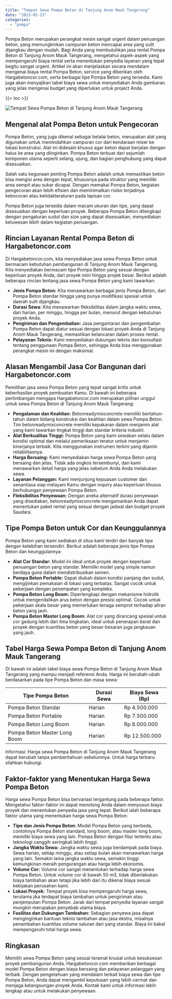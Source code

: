```yaml
---
title: "Tempat Sewa Pompa Beton di Tanjung Anom Mauk Tangerang"
date: "2023-05-13"
categories: 
  - "pompa"
---
```




Pompa Beton merupakan perangkat mesin sangat urgent dalam penuangan beton, yang memungkinkan campuran beton mencapai area yang sulit dijangkau dengan mudah. Bagi Anda yang membutuhkan jasa rental Pompa Beton di Tanjung Anom Mauk Tangerang, mengetahui aspek-aspek yang mempengaruhi biaya rental serta menentukan penyedia layanan yang tepat begitu sangat urgent. Artikel ini akan menjelaskan secara mendalam mengenai biaya rental Pompa Beton, service yang diberikan oleh Hargabetoncor.com, serta berbagai tipe Pompa Beton yang tersedia. Kami juga akan menyajikan tabel biaya sewa untuk menyediakan Anda gambaran yang jelas mengenai budget yang diperlukan untuk project Anda.

{{< toc >}}

![Tempat Sewa Pompa Beton di Tanjung Anom Mauk Tangerang](https://hargareadymixid.github.io/pompa/concrete-pump%20(16).png)

## Mengenal alat Pompa Beton untuk Pengecoran

Pompa Beton, yang juga dikenal sebagai belalai beton, merupakan alat yang digunakan untuk memindahkan campuran cor dari kendaraan mixer ke lokasi konstruksi. Alat ini didesain khusus agar beton dapat berjalan dengan halus ke area yang diinginkan. Pompa Beton terbuat dari sejumlah komponen utama seperti selang, ujung, dan bagian penghubung yang dapat disesuaikan.

Salah satu kegunaan penting Pompa Beton adalah untuk memastikan beton bisa mengisi area dengan tepat, khususnya pada struktur yang memiliki area sempit atau sukar dicapai. Dengan memakai Pompa Beton, kegiatan pengecoran akan lebih efisien dan meminimalkan risiko terjadinya kebocoran atau ketidakteraturan pada lapisan cor.

Pompa Beton juga tersedia dalam macam ukuran dan tipe, yang dapat disesuaikan dengan keperluan proyek. Beberapa Pompa Beton dilengkapi dengan pengaturan sudut dan size yang dapat disesuaikan, menyediakan keluwesan lebih dalam kegiatan penuangan.

## Rincian Layanan Rental Pompa Beton di Hargabetoncor.com

Di Hargabetoncor.com, kita menyediakan jasa sewa Pompa Beton untuk bermacam kebutuhan pembangunan di Tanjung Anom Mauk Tangerang. Kita menyediakan bermacam tipe Pompa Beton yang sesuai dengan keperluan proyek Anda, dari proyek mini hingga projek besar. Berikut adalah beberapa rincian tentang jasa sewa Pompa Beton yang kami tawarkan:

- **Jenis Pompa Beton:** Kita menawarkan berbagai jenis Pompa Beton, dari Pompa Beton standar hingga yang punya modifikasi spesial untuk daerah sulit dijangkau.
- **Durasi Sewa:** Kita menawarkan fleksibilitas dalam jangka waktu sewa, dari harian, per minggu, hingga per bulan, menurut dengan kebutuhan proyek Anda.
- **Pengiriman dan Pengembalian:** Jasa pengantaran dan pengembalian Pompa Beton dapat diatur sesuai dengan lokasi proyek Anda di Tanjung Anom Mauk Tangerang, memastikan kelancaran dalam proses rental.
- **Pelayanan Teknis:** Kami menyediakan dukungan teknis dan konsultasi tentang penggunaan Pompa Beton, sehingga Anda bisa menggunakan perangkat mesin ini dengan maksimal.

## Alasan Mengambil Jasa Cor Bangunan dari Hargabetoncor.com

Pemilihan jasa sewa Pompa Beton yang tepat sangat kritis untuk keberhasilan proyek pembuatan Kamu. Di bawah ini beberapa pertimbangan mengapa Hargabetoncor.com merupakan pilihan unggul untuk sewa Pompa Beton di Tanjung Anom Mauk Tangerang:

- **Pengalaman dan Keahlian:** Betonreadymixconcrete memiliki bertahun-tahun dalam bidang konstruksi dan keahlian dalam sewa Pompa Beton. Tim betonreadymixconcrete memiliki kepakaran dalam menjamin alat yang kami tawarkan tingkat tinggi dan standar kriteria industri.
- **Alat Berkualitas Tinggi:** Pompa Beton yang kami sewakan selalu dalam kondisi optimal dan melalui pemeriksaan teratur untuk menjamin kinerjanya terbaik. Kita menggunakan instrumen terkini yang dijamin reliabilitasnya.
- **Harga Bersaing:** Kami menyediakan harga sewa Pompa Beton yang bersaing dan jelas. Tidak ada ongkos tersembunyi, dan kami menawarkan detail harga yang jelas sebelum Anda Anda melakukan sewa.
- **Layanan Pelanggan:** Kami menjunjung kepuasan customer dan senantiasa siap melayani Kamu dengan inquiry atau keperluan khusus berhubungan penyewaan Pompa Beton.
- **Fleksibilitas Penyewaan:** Dengan aneka alternatif durasi penyewaan yang disediakan, betonreadymixconcrete mengamankan Anda dapat menentukan paket rental yang sesuai dengan jadwal dan budget proyek Saudara.

## Tipe Pompa Beton untuk Cor dan Keunggulannya

Pompa Beton yang kami sediakan di situs kami terdiri dari banyak tipe dengan kelebihan tersendiri. Berikut adalah beberapa jenis tipe Pompa Beton dan keunggulannya:

- **Alat Cor Standar:** Model ini ideal untuk proyek dengan keperluan penuangan beton yang standar. Memiliki model yang simple namun berdaya guna dalam mendistribusikan semen.
- **Pompa Beton Portable:** Dapat diubah dalam kondisi panjang dan sudut, mengijinkan pemakaian di lokasi yang terbatas. Sangat cocok untuk pekerjaan dengan penempatan yang kompleks.
- **Pompa Beton Long Boom:** Diperlengkapi dengan mekanisme hidrolik untuk mengendalikan arus beton dengan presisi optimal. Cocok untuk pekerjaan skala besar yang memerlukan tenaga semprot terhadap aliran beton yang jauh.
- **Pompa Beton Master Long Boom:** Alat cor yang dirancang spesial untuk cor gedung lebih dari lima tingkatan, ideal untuk penerapan berat dan proyek dengan kuantitas beton yang besar-besaran juga jangkauan yang jauh.

## Tabel Harga Sewa Pompa Beton di Tanjung Anom Mauk Tangerang

Di bawah ini adalah tabel biaya sewa Pompa Beton di Tanjung Anom Mauk Tangerang yang mampu menjadi referensi Anda. Harga ini berubah-ubah berdasarkan pada tipe Pompa Beton dan masa sewa:

| Tipe Pompa Beton | Durasi Sewa | Biaya Sewa (Rp) |
| --- | --- | --- |
| Pompa Beton Standar | Harian | Rp 4.500.000 |
| Pompa Beton Portable | Harian | Rp 7.500.000 |
| Pompa Beton Long Boom | Harian | Rp 8.000.000 |
| Pompa Beton Master Long Boom | Harian | Rp 12.500.000 |

Informasi: Harga sewa Pompa Beton di Tanjung Anom Mauk Tangerang dapat berubah tanpa pemberitahuan sebelumnya. Untuk harga terbaru silahkan hubungi.

## Faktor-faktor yang Menentukan Harga Sewa Pompa Beton

Harga sewa Pompa Beton bisa bervariasi tergantung pada beberapa faktor. Mengetahui faktor-faktor ini dapat menolong Anda dalam menyusun biaya proyek dan menentukan penyedia jasa yang tepat. Berikut ialah beberapa faktor utama yang menentukan harga sewa Pompa Beton:

- **Tipe dan Jenis Pompa Beton:** Model Pompa Beton yang berbeda, contohnya Pompa Beton standard, long boom, atau master long boom, memiliki biaya sewa yang lain. Pompa Beton dengan fitur tertentu atau teknologi canggih seringkali lebih tinggi.
- **Jangka Waktu Sewa:** Jangka waktu sewa juga berdampak pada biaya. Sewa harian, setiap minggu, atau setiap bulan akan menawarkan harga yang lain. Semakin lama jangka waktu sewa, semakin tinggi kemungkinan meraih pengurangan atau harga lebih ekonomis.
- **Volume Cor:** Volume cor sangat menentukan terhadap harga sewa Pompa Beton. Untuk volume cor di bawah 50 m3, tidak diberlakukan biaya tambahan akan tetapi jika lebih dari itu dikenai biaya sesuai kebijakan perusahan kami.
- **Lokasi Proyek:** Tempat proyek bisa mempengaruhi harga sewa, terutama jika terdapat biaya tambahan untuk pengiriman atau penjemputan Pompa Beton. Jarak dari tempat penyedia layanan sangat mungkin merupakan penyebab utama biaya.
- **Fasilitas dan Dukungan Tambahan:** Sebagian penyewa jasa dapat menginginkan bantuan teknis tambahan atau jasa ekstra, misalnya penambahan kuantitas volume saluran dari yang standar. Biaya ini bakal mempengaruhi total harga sewa.

## Ringkasan

Memilih sewa Pompa Beton yang sesuai teramat krusial untuk kesuksesan proyek pembangunan Anda. Hargabetoncor.com memberikan berbagai model Pompa Beton dengan biaya bersaing dan pelayanan pelanggan yang terbaik. Dengan pengetahuan yang mendalam terkait biaya sewa dan tipe Pompa Beton, Anda dapat mengambil keputusan yang lebih cermat dan menjaga kelangsungan proyek Anda. Kontak kami untuk informasi lebih lengkap atau untuk melakukan penyewaan.
